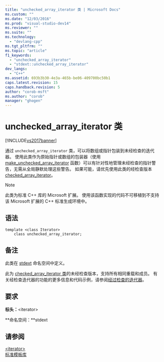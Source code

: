 ```yaml
---
title: "unchecked_array_iterator 类 | Microsoft Docs"
ms.custom: ""
ms.date: "12/03/2016"
ms.prod: "visual-studio-dev14"
ms.reviewer: ""
ms.suite: ""
ms.technology: 
  - "devlang-cpp"
ms.tgt_pltfrm: ""
ms.topic: "article"
f1_keywords: 
  - "unchecked_array_iterator"
  - "stdext::unchecked_array_iterator"
dev_langs: 
  - "C++"
ms.assetid: 693b3b30-4e3a-465b-be06-409700bc50b1
caps.latest.revision: 15
caps.handback.revision: 5
author: "corob-msft"
ms.author: "corob"
manager: "ghogen"
---
```

# unchecked_array_iterator 类
[!INCLUDE[vs2017banner](../assembler/inline/includes/vs2017banner.md)]

通过 `unchecked_array_iterator` 类，可以将数组或指针包装到未经检查的迭代器。  使用此类作为原始指针或数组的包装器（使用 [make\_unchecked\_array\_iterator](../Topic/make_unchecked_array_iterator.md) 函数）可以有针对性地管理未经检查的指针警告，无需从全局静默处理这些警告。  如果可能，请优先使用此类的经检查版本 [checked\_array\_iterator](../standard-library/checked-array-iterator-class.md)。  
  
> [!NOTE]
>  此类为标准 C\+\+ 库的 Microsoft 扩展。  使用该函数实现的代码不可移植到不支持该 Microsoft 扩展的 C\+\+ 标准生成环境中。  
  
## 语法  
  
```  
template <class Iterator>  
    class unchecked_array_iterator;  
```  
  
## 备注  
 此类在 [stdext](../standard-library/stdext-namespace.md) 命名空间中定义。  
  
 此为 [checked\_array\_iterator 类](../standard-library/checked-array-iterator-class.md)的未经检查版本，支持所有相同重载和成员。  有关经检查迭代器的功能的更多信息和代码示例，请参阅[经过检查的迭代器](../standard-library/checked-iterators.md)。  
  
## 要求  
 **标头：**\<iterator\>  
  
 **命名空间：**stdext  
  
## 请参阅  
 [\<iterator\>](../standard-library/iterator.md)   
 [标准模板库](../misc/standard-template-library.md)